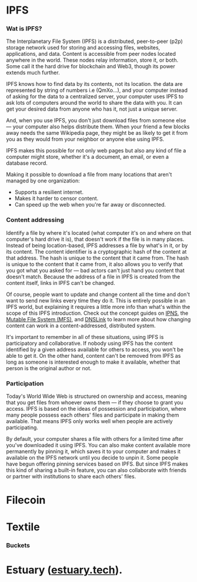 # IPFS

### Wat is IPFS?

The Interplanetary File System (IPFS) is a distributed, peer-to-peer (p2p) storage network used for storing and accessing files, websites, applications, and data.
Content is accessible from peer nodes located anywhere in the world. These nodes relay information, store it, or both. Some call it the hard drive for blockchain and Web3, though its power extends much further.

IPFS knows how to find data by its contents, not its location. the data are represented by string of numbers i.e (QmXo…), and your computer instead of asking for the data to a centralized server, your computer uses IPFS to ask lots of computers around the world to share the data with you. It can get your desired data from anyone who has it, not just a unique server.

And, when you use IPFS, you don't just download files from someone else — your computer also helps distribute them. When your friend a few blocks away needs the same Wikipedia page, they might be as likely to get it from you as they would from your neighbor or anyone else using IPFS.

IPFS makes this possible for not only web pages but also any kind of file a computer might store, whether it's a document, an email, or even a database record.

Making it possible to download a file from many locations that aren't managed by one organization:
- Supports a resilient internet.
- Makes it harder to censor content.
- Can speed up the web when you're far away or disconnected.

### Content addressing

Identify a file by where it's located (what computer it's on and where on that computer's hard drive it is), that doesn't work if the file is in many places. Instead of being location-based, IPFS addresses a file by what's in it, or by its content. The content identifier is a cryptographic hash of the content at that address. The hash is unique to the content that it came from. The hash is unique to the content that it came from, it also allows you to verify that you got what you asked for — bad actors can't just hand you content that doesn't match. Because the address of a file in IPFS is created from the content itself, links in IPFS can't be changed.

Of course, people want to update and change content all the time and don't want to send new links every time they do it. This is entirely possible in an IPFS world, but explaining it requires a little more info than what's within the scope of this IPFS introduction. Check out the concept guides on [IPNS](https://docs.ipfs.io/concepts/ipns/), the [Mutable File System (MFS)](https://docs.ipfs.io/concepts/file-systems/#mutable-file-system-mfs), and [DNSLink](https://docs.ipfs.io/concepts/dnslink/) to learn more about how changing content can work in a content-addressed, distributed system.

It's important to remember in all of these situations, using IPFS is participatory and collaborative. If nobody using IPFS has the content identified by a given address available for others to access, you won't be able to get it. On the other hand, content can't be removed from IPFS as long as someone is interested enough to make it available, whether that person is the original author or not.

### Participation

Today's World Wide Web is structured on ownership and access, meaning that you get files from whoever owns them — if they choose to grant you access. IPFS is based on the ideas of possession and participation, where many people possess each others' files and participate in making them available. That means IPFS only works well when people are actively participating.

By default, your computer shares a file with others for a limited time after you've downloaded it using IPFS. You can also make content available more permanently by pinning it, which saves it to your computer and makes it available on the IPFS network until you decide to unpin it. Some people have begun offering pinning services based on IPFS. But since IPFS makes this kind of sharing a built-in feature, you can also collaborate with friends or partner with institutions to share each others' files.

# Filecoin

# Textile
### Buckets

# Estuary ([estuary.tech](https://estuary.tech/)).
